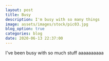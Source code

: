 ```yaml
---
layout: post
title: Busy
description: I'm busy with so many things
image: assets/images/stock/pic03.jpg
blog_option: true
categories: blog
date: 2020-06-13 22:37:00
---
```


I've been busy with so much stuff aaaaaaaaaa